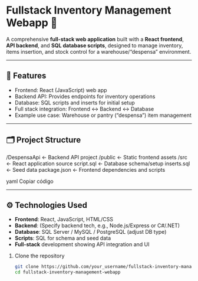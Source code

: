 # Fullstack Inventory Management Webapp 🚀

A comprehensive **full-stack web application** built with a **React frontend**, **API backend**, and **SQL database scripts**, designed to manage inventory, items insertion, and stock control for a warehouse/“despensa” environment.

---

## 🔧 Features

- Frontend: React (JavaScript) web app  
- Backend API: Provides endpoints for inventory operations  
- Database: SQL scripts and inserts for initial setup  
- Full stack integration: Frontend ↔️ Backend ↔️ Database  
- Example use case: Warehouse or pantry (“despensa”) item management  

---

## 🗂️ Project Structure

/DespensaApi ← Backend API project
/public ← Static frontend assets
/src ← React application source
script.sql ← Database schema/setup
inserts.sql ← Seed data
package.json ← Frontend dependencies and scripts

yaml
Copiar código

---

## ⚙️ Technologies Used

- **Frontend**: React, JavaScript, HTML/CSS  
- **Backend**: (Specify backend tech, e.g., Node.js/Express or C#/.NET)  
- **Database**: SQL Server / MySQL / PostgreSQL (adjust DB type)  
- **Scripts**: SQL for schema and seed data  
- **Full-stack** development showing API integration and UI  
1. Clone the repository  
   ```bash
   git clone https://github.com/your_username/fullstack-inventory-management-webapp.git
   cd fullstack-inventory-management-webapp
